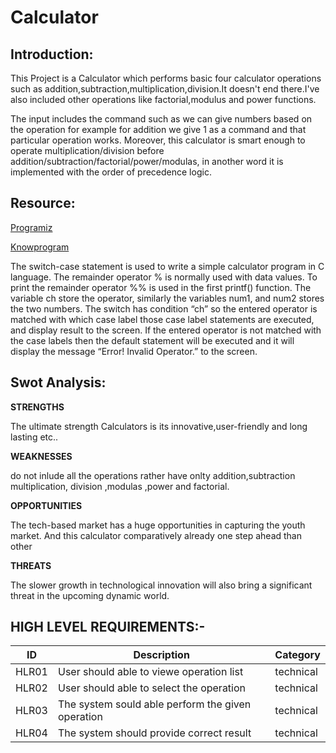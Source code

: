 # Calculator

## Introduction:
  This Project is a Calculator which performs basic four calculator operations such as addition,subtraction,multiplication,division.It doesn't end there.I've also 
  included other operations like factorial,modulus and power functions.
  
  
The input includes the command such as we can give numbers based on the operation for example for addition we give 1 as a command and that particular operation works.
Moreover, this calculator is smart enough to operate multiplication/division before addition/subtraction/factorial/power/modulas, in another word it is implemented
with the order of precedence logic.

## Resource:
[Programiz](https://www.programiz.com/c-programming/examples/calculator-switch-case)

[Knowprogram](https://www.knowprogram.com/c-programming/simple-calculator-program-c)

The switch-case statement is used to write a simple calculator program in C language. The remainder operator % is normally used with data values. To print the remainder
operator %% is used in the first printf() function. The variable ch store the operator, similarly the variables num1, and num2 stores the two
numbers. The switch has condition “ch” so the entered operator is matched with which case label those case label statements are executed, and display result to the 
screen. If the entered operator is not matched with the case labels then the default statement will be executed and it will display the message “Error! Invalid
Operator.” to the screen.

## Swot Analysis:

**STRENGTHS**   
  
  
The ultimate strength Calculators is its innovative,user-friendly and long
lasting etc..    

**WEAKNESSES**  

do not inlude all the operations rather have onlty addition,subtraction
multiplication, division ,modulas ,power and factorial.    

**OPPORTUNITIES**    


The tech-based market has a huge opportunities in capturing the youth
market. And this calculator comparatively already one step ahead than
other    

**THREATS**  

The slower growth in technological innovation will also bring a significant
threat in the upcoming dynamic world.

## HIGH LEVEL REQUIREMENTS:-
| ID | Description | Category | 
| ----- | ----- | ------- | 
|HLR01|User should able to viewe operation list|technical|  
|HLR02|User should able to select the operation|technical|
|HLR03|The system sould able perform the given operation|technical|
|HLR04|The system should provide correct result|technical|   

